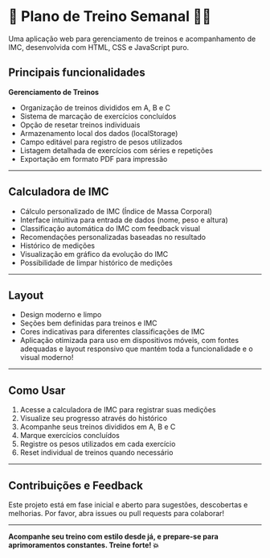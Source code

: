 # 💪 Plano de Treino Semanal 🏋️‍♂️

Uma aplicação web para gerenciamento de treinos e acompanhamento de IMC, desenvolvida com HTML, CSS e JavaScript puro.

## Principais funcionalidades

**Gerenciamento de Treinos**
- Organização de treinos divididos em A, B e C
- Sistema de marcação de exercícios concluídos
- Opção de resetar treinos individuais
- Armazenamento local dos dados (localStorage)
- Campo editável para registro de pesos utilizados
- Listagem detalhada de exercícios com séries e repetições
- Exportação em formato PDF para impressão

---

## **Calculadora de IMC**
- Cálculo personalizado de IMC (Índice de Massa Corporal)
- Interface intuitiva para entrada de dados (nome, peso e altura)
- Classificação automática do IMC com feedback visual
- Recomendações personalizadas baseadas no resultado
- Histórico de medições
- Visualização em gráfico da evolução do IMC
- Possibilidade de limpar histórico de medições

---

## **Layout**
- Design moderno e limpo
- Seções bem definidas para treinos e IMC
- Cores indicativas para diferentes classificações de IMC
- Aplicação otimizada para uso em dispositivos móveis, com fontes adequadas e layout responsivo que mantém toda a funcionalidade e o visual moderno! 
  
---
## **Como Usar**
1. Acesse a calculadora de IMC para registrar suas medições
2. Visualize seu progresso através do histórico
3. Acompanhe seus treinos divididos em A, B e C
4. Marque exercícios concluídos
5. Registre os pesos utilizados em cada exercício
6. Reset individual de treinos quando necessário

---

## Contribuições e Feedback

Este projeto está em fase inicial e aberto para sugestões, descobertas e melhorias. Por favor, abra issues ou pull requests para colaborar!

---

**Acompanhe seu treino com estilo desde já, e prepare-se para aprimoramentos constantes. Treine forte! 💥**
